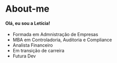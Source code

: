 # About-me

#### Olá, eu sou a Letícia!
- Formada em Admnistração de Empresas
- MBA em Controladoria, Auditoria e Compliance
- Analista Financeiro
- Em transição de carreira
- Futura Dev
